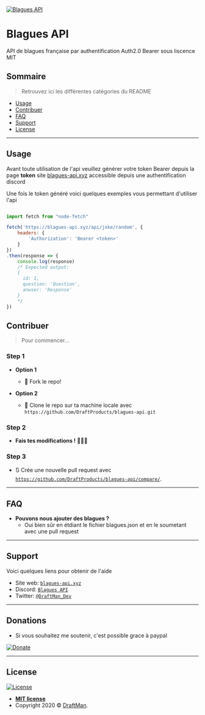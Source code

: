 [![Blagues API](https://raw.githubusercontent.com/DraftProducts/blagues-api/master/src/public/images/Logo.200.png)](http://blagues-api.xyz)
# Blagues API

API de blagues française par authentification Auth2.0 Bearer sous liscence MIT

## Sommaire

> Retrouvez ici les différentes catégories du README

- [Usage](#usage)
- [Contribuer](#contribuer)
- [FAQ](#faq)
- [Support](#support)
- [License](#license)

---

## Usage

Avant toute utilisation de l'api veuillez générer votre token Bearer depuis la page **token** site [blagues-api.xyz](https://blagues-api.xyz/token) accessible depuis une authentification discord

Une fois le token généré voici quelques exemples vous permettant d'utiliser l'api

```javascript

import fetch from "node-fetch" 

fetch('https://blagues-api.xyz/api/joke/random', {
    headers: {
        'Authorization': 'Bearer <token>'
    }
})
.then(response => {
    console.log(response)
    /* Expected output:
    { 
      id: 1, 
      question: 'Question', 
      anwser: 'Response' 
    }
    */
})
```

## Contribuer

> Pour commencer...

### Step 1

- **Option 1**
    - 🍴 Fork le repo!

- **Option 2**
    - 👯 Clone le repo sur ta machine locale avec `https://github.com/DraftProducts/blagues-api.git`

### Step 2

- **Fais tes modifications !** 🔨🔨🔨

### Step 3

- 🔃 Crée une nouvelle pull request avec <a href="https://github.com/DraftProducts/blagues-api/compare/" target="_blank">`https://github.com/DraftProducts/blagues-api/compare/`</a>.

---

## FAQ

- **Pouvons nous ajouter des blagues ?**
    - Oui bien sûr en étdiant le fichier blagues.json et en le soumetant avec une pull request 
---

## Support

Voici quelques liens pour obtenir de l'aide

- Site web: <a href="https://blagues-api.xyz" target="_blank">`blagues-api.xyz`</a>
- Discord: <a href="https://discord.gg/PPNpVaF" target="_blank">`Blagues API`</a>
- Twitter: <a href="http://twitter.com/DraftMan_Dev" target="_blank">`@DraftMan_Dev`</a>

---

## Donations

- Si vous souhaitez me soutenir, c'est possible grace à paypal

[![Donate](https://img.shields.io/badge/Donate-PayPal-green.svg)](https://www.paypal.me/draftproducts)

---

## License

[![License](https://img.shields.io/github/license/DraftProducts/blagues-api)](https://github.com/DraftProducts/blagues-api/blob/master/LICENCE)

- **[MIT license](https://github.com/DraftProducts/blagues-api/blob/master/LICENCE)**
- Copyright 2020 © <a href="https://www.draftman.fr" target="_blank">DraftMan</a>.
